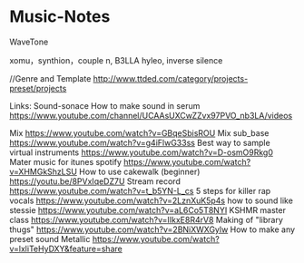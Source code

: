 # Music-Notes
WaveTone

xomu，synthion，couple n, B3LLA
hyleo, inverse silence


//Genre and Template
http://www.ttded.com/category/projects-preset/projects


Links:
Sound-sonace How to make sound in serum
https://www.youtube.com/channel/UCAAsUXCwZZvx97PVO_nb3LA/videos

Mix
https://www.youtube.com/watch?v=GBqeSbisROU
Mix sub_base
https://www.youtube.com/watch?v=g4iFlwG33ss
Best way to sample virtual instruments
https://www.youtube.com/watch?v=D-osmO9Rkg0
Mater music for itunes spotify
https://www.youtube.com/watch?v=XHMGkShzLSU
How to use cakewalk (beginner)
https://youtu.be/8PVxIqeDZ7U
Stream record
https://www.youtube.com/watch?v=t_b5YN-L_cs
5 steps for killer rap vocals
https://www.youtube.com/watch?v=2LznXuK5p4s
how to sound like stessie
https://www.youtube.com/watch?v=aL6Co5T8NYI
KSHMR master class
https://www.youtube.com/watch?v=IIkxE8R4rV8
Making of "library thugs"
https://www.youtube.com/watch?v=2BNiXWXGylw
How to make any preset sound Metallic
https://www.youtube.com/watch?v=lxliTeHyDXY&feature=share